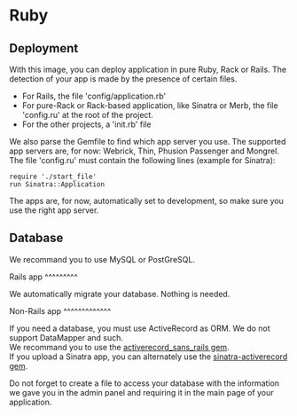 Ruby 
====

Deployment
----------

With this image, you can deploy application in pure Ruby, Rack or Rails. 
The detection of your app is made by the presence of certain files.  

* For Rails, the file 'config/application.rb'  
* For pure-Rack or Rack-based application, like Sinatra or Merb, the file 'config.ru' at the root of the project.  
* For the other projects, a 'init.rb' file  

We also parse the Gemfile to find which app server you use. The supported app servers are, for now: Webrick, Thin, Phusion Passenger and Mongrel.  
The file 'config.ru' must contain the following lines (example for Sinatra):

    require './start_file'  
    run Sinatra::Application

The apps are, for now, automatically set to development, so make sure you use the right app server.

Database
--------

We recommand you to use MySQL or PostGreSQL.  

Rails app
^^^^^^^^^

We automatically migrate your database. Nothing is needed.

Non-Rails app
^^^^^^^^^^^^^

If you need a database, you must use ActiveRecord as ORM. We do not support DataMapper and such.   
We recommand you to use the [activerecord_sans_rails gem](https://github.com/davidcornu/activerecord_sans_rails).    
If you upload a Sinatra app, you can alternately use the [sinatra-activerecord gem](https://github.com/janko-m/sinatra-activerecord).    

Do not forget to create a file to access your database with the information we gave you in the admin panel and requiring it in the main page of your application.